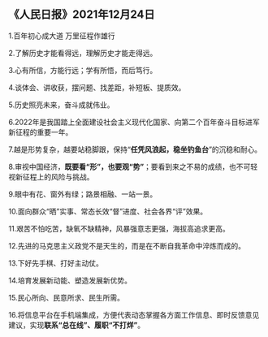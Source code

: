 ## 《人民日报》2021年12月24日

1.百年初心成大道 万里征程作雄行

2.了解历史才能看得远，理解历史才能走得远。

3.心有所信，方能行远；学有所悟，而后笃行。

4.谈体会、讲收获，摆问题、找差距，补短板、提质效。

5.历史照亮未来，奋斗成就伟业。

6.2022年是我国踏上全面建设社会主义现代化国家、向第二个百年奋斗目标进军新征程的重要一年。

7.越是形势复杂，越要站稳脚跟，保持“**任凭风浪起，稳坐钓鱼台**”的沉稳和耐心。

8.审视中国经济，**既要看“形”，也要观“势”**；要看到来之不易的成绩，也不可轻视新征程上的风险与挑战。

9.眼中有花、窗外有绿；路景相融、一站一景。

10.面向群众“晒”实事、常态长效“督”进度、社会各界“评”效果。

11.艰苦不怕吃苦，缺氧不缺精神，风暴强意志更强，海拔高追求更高。

12.先进的马克思主义政党不是天生的，而是在不断自我革命中淬炼而成的。

13.下好先手棋、打好主动仗。

14.培育发展新动能、塑造发展新优势。

15.民心所向、民意所求、民生所需。

16.将信息平台在手机端集成，方便代表动态掌握各方面工作信息、即时反馈意见建议，实现**联系“总在线”、履职“不打烊”**。